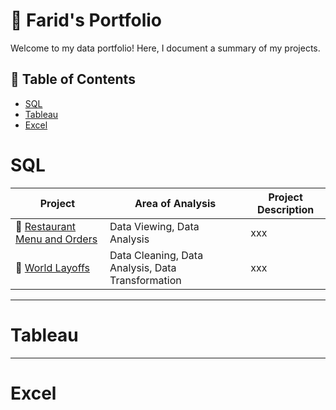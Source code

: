 # 📂 Farid's Portfolio

Welcome to my data portfolio! Here, I document a summary of my projects.

## 📑 Table of Contents
- [SQL](#sql)
- [Tableau](#tableau)
- [Excel](#excel)

# SQL

| Project | Area of Analysis | Project Description | 
|---|---|---|
| 🍝 [Restaurant Menu and Orders]([https://github.com/katiehuangx/8-Week-SQL-Challenge](https://github.com/Farid1270/Restaurant-Menu-and-Orders)) | Data Viewing, Data Analysis | xxx | 
| 💼 [World Layoffs](https://github.com/katiehuangx/Covid-19-and-Impact-on-Malaysia-stock-market) | Data Cleaning, Data Analysis, Data Transformation | xxx |  

***

# Tableau

***

# Excel
